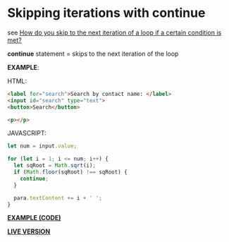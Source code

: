 # Skipping iterations with continue

see [How do you skip to the next iteration of a loop if a certain condition is met?](https://developer.mozilla.org/en-US/docs/Learn/JavaScript/Building_blocks/Looping_code#Skipping_iterations_with_continue)

**continue** statement = skips to the next iteration of the loop

**EXAMPLE**:

HTML:

```html
<label for="search">Search by contact name: </label>
<input id="search" type="text">
<button>Search</button>

<p></p>
```

JAVASCRIPT:

```javascript
let num = input.value;

for (let i = 1; i <= num; i++) {
  let sqRoot = Math.sqrt(i);
  if (Math.floor(sqRoot) !== sqRoot) {
    continue;
  }

  para.textContent += i + ' ';
}
```

**[EXAMPLE (CODE)](https://github.com/mdn/learning-area/blob/master/javascript/building-blocks/loops/integer-squares.html)**

**[LIVE VERSION](https://mdn.github.io/learning-area/javascript/building-blocks/loops/integer-squares.html)**